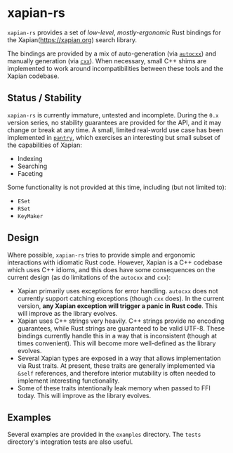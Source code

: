 # xapian-rs

`xapian-rs` provides a set of *low-level*, *mostly-ergonomic* Rust bindings for
the Xapian(https://xapian.org) search library.

The bindings are provided by a mix of auto-generation (via
[`autocxx`](https://autocxx.rs)) and manually generation (via
[`cxx`](https://cxx.rs)). When necessary, small C++ shims are implemented to
work around incompatibilities between these tools and the Xapian codebase.

## Status / Stability

`xapian-rs` is currently immature, untested and incomplete. During the `0.x`
version series, no stability guarantees are provided for the API, and it may
change or break at any time. A small, limited real-world use case has been
implemented in [`pantry`](https://github.com/torrancew/pantry), which exercises
an interesting but small subset of the capabilities of Xapian:
- Indexing
- Searching
- Faceting

Some functionality is not provided at this time, including (but not limited to):
- `ESet`
- `RSet`
- `KeyMaker`

## Design

Where possible, `xapian-rs` tries to provide simple and ergonomic interactions
with idiomatic Rust code. However, Xapian is a C++ codebase which uses C++
idioms, and this does have some consequences on the current design (as do
limitations of the `autocxx` and `cxx`):
- Xapian primarily uses exceptions for error handling. `autocxx` does not
  currently support catching exceptions (though `cxx` does). In the current
  version, **any Xapian exception will trigger a panic in Rust code**. This
  will improve as the library evolves.
- Xapian uses C++ strings very heavily. C++ strings provide no encoding
  guarantees, while Rust strings are guaranteed to be valid UTF-8. These
  bindings currently handle this in a way that is inconsistent (though at times
  convenient). This will become more well-defined as the library evolves.
- Several Xapian types are exposed in a way that allows implementation via Rust
  traits. At present, these traits are generally implemented via `&self`
  references, and therefore interior mutability is often needed to implement
  interesting functionality.
- Some of these traits intentionally leak memory when passed to FFI today. This
  will improve as the library evolves.

## Examples

Several examples are provided in the `examples` directory. The `tests`
directory's integration tests are also useful.
